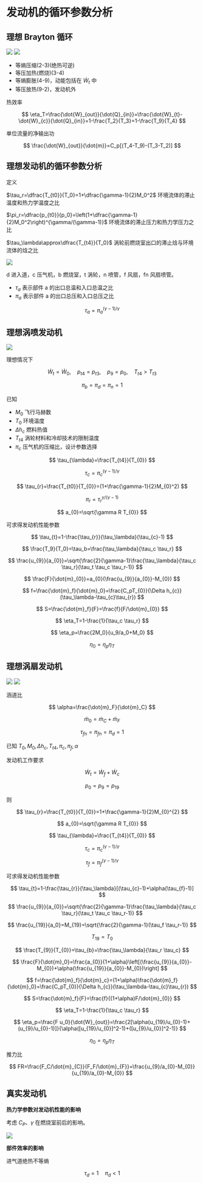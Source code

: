 # 发动机的循环参数分析

## 理想 Brayton 循环

![](PasteImage/2024-05-09-10-50-22.png)
![](PasteImage/2024-05-09-10-53-14.png)

- 等熵压缩(2-3)(绝热可逆)
- 等压加热(燃烧)(3-4)
- 等熵膨胀(4-9)，动能包括在 $\dot{W}_{t}$ 中
- 等压放热(9-2)，发动机外

热效率

$$
\eta_T=\frac{\dot{W}_{out}}{\dot{Q}_{in}}=\frac{\dot{W}_{t}-\dot{W}_{c}}{\dot{Q}_{in}}=1-\frac{T_2}{T_3}=1-\frac{T_9}{T_4}
$$

单位流量的净输出功

$$
\frac{\dot{W}_{out}}{\dot{m}}=C_p[(T_4-T_9)-(T_3-T_2)]
$$


## 理想发动机的循环参数分析

定义

$\tau_r=\dfrac{T_{t0}}{T_0}=1+\dfrac{\gamma-1}{2}M_0^2$ 环境流体的滞止温度和热力学温度之比

$\pi_r=\dfrac{p_{t0}}{p_0}=\left(1+\dfrac{\gamma-1}{2}M_0^2\right)^{\gamma/(\gamma-1)}$ 环境流体的滞止压力和热力学压力之比

$\tau_\lambda\approx\dfrac{T_{t4}}{T_0}$ 涡轮前燃烧室出口的滞止焓与环境流体的焓之比

![](PasteImage/2024-05-08-11-20-22.png)

d 进入道，c 压气机，b 燃烧室，t 涡轮，n 喷管，f 风扇，fn 风扇喷管。

- $\tau_a$ 表示部件 a 的出口总温和入口总温之比
- $\pi_a$ 表示部件 a 的出口总压和入口总压之比

$$
\tau_a=\pi_a^{(\gamma-1)/\gamma}
$$

## 理想涡喷发动机

![](PasteImage/2024-05-23-10-17-44.png)

理想情况下

$$
\dot{W}_{t}=\dot{W}_{0},\quad p_{t4}=p_{t3},\quad p_{9}=p_{0},\quad T_{t4}>T_{t3}
$$

$$
\pi_b=\pi_d=\pi_n=1
$$

已知

- $M_0$ 飞行马赫数
- $T_0$ 环境温度
- $\Delta h_c$ 燃料热值
- $T_{t4}$ 涡轮材料和冷却技术的限制温度
- $\pi_c$ 压气机的压缩比，设计参数选择

$$
\tau_{\lambda}=\frac{T_{t4}}{T_{0}}
$$

$$
\tau_{c}=\pi_{c}^{(\gamma-1)/\gamma}
$$

$$
\tau_{r}=\frac{T_{t0}}{T_{0}}=(1+\frac{\gamma-1}{2}M_{0}^2)
$$

$$
\pi_{r}=\tau_{r}^{\gamma/(\gamma-1)}
$$

$$
a_{0}=\sqrt{\gamma R T_{0}}
$$

可求得发动机性能参数

$$
\tau_{t}=1-\frac{\tau_{r}}{\tau_\lambda}(\tau_{c}-1)
$$

$$
\frac{T_9}{T_0}=\tau_b=\frac{\tau_\lambda}{\tau_c \tau_r}
$$

$$
\frac{u_{9}}{a_{0}}=\sqrt{\frac{2}{\gamma-1}\frac{\tau_\lambda}{\tau_c \tau_r}(\tau_t \tau_c \tau_r-1)}
$$

$$
\frac{F}{\dot{m}_{0}}=a_{0}(\frac{u_{9}}{a_{0}}-M_{0})
$$

$$
f=\frac{\dot{m}_f}{\dot{m}_0}=\frac{C_pT_{0}}{\Delta h_{c}}(\tau_\lambda-\tau_{c}\tau_{r})
$$

$$
S=\frac{\dot{m}_f}{F}=\frac{f}{F/\dot{m}_{0}}
$$

$$
\eta_T=1-\frac{1}{\tau_c \tau_r}
$$

$$
\eta_p=\frac{2M_0}{u_9/a_0+M_0}
$$

$$
\eta_0=\eta_p \eta_T
$$

## 理想涡扇发动机

![](PasteImage/2024-05-23-11-26-19.png)
![](PasteImage/2024-05-23-11-27-01.png)

涵道比

$$
\alpha=\frac{\dot{m}_F}{\dot{m}_C}
$$

$$
\dot{m}_0=\dot{m}_C+\dot{m}_F
$$

$$
\tau_{fn}=\pi_{fn}=\pi_d=1
$$

已知 $T_0, M_0, \Delta h_c, T_{t4}, \pi_c, \pi_f, \alpha$

发动机工作要求

$$
\dot{W}_t=\dot{W}_f+\dot{W}_c
$$

$$
p_0=p_9=p_{19}
$$

则

$$
\tau_{r}=\frac{T_{t0}}{T_{0}}=1+\frac{\gamma-1}{2}M_{0}^{2}
$$

$$
a_{0}=\sqrt{\gamma R T_{0}}
$$

$$
\tau_{\lambda}=\frac{T_{t4}}{T_{0}}
$$

$$
\tau_{c}=\pi_{c}^{(\gamma-1)/\gamma}
$$

$$
\tau_{f}=\pi_{f}^{(\gamma-1)/\gamma}
$$

可求得发动机性能参数

$$
\tau_{t}=1-\frac{\tau_{r}}{\tau_\lambda}[(\tau_{c}-1)+\alpha(\tau_{f}-1)]
$$

$$
\frac{u_{9}}{a_{0}}=\sqrt{\frac{2}{\gamma-1}\frac{\tau_\lambda}{\tau_c \tau_r}(\tau_t \tau_c \tau_r-1)}
$$

$$
\frac{u_{19}}{a_0}=M_{19}=\sqrt{\frac{2}{\gamma-1}(\tau_f \tau_r-1)}
$$

$$
T_{19}=T_0
$$

$$
\frac{T_{9}}{T_{0}}=\tau_{b}=\frac{\tau_\lambda}{\tau_r \tau_c}
$$

$$
\frac{F}{\dot{m}_0}=\frac{a_{0}}{1+\alpha}\left[(\frac{u_{9}}{a_{0}}-M_{0})+\alpha(\frac{u_{19}}{a_{0}}-M_{0})\right]
$$

$$
f=\frac{\dot{m}_f}{\dot{m}_c}=(1+\alpha)\frac{\dot{m}_f}{\dot{m}_0}=\frac{C_pT_{0}}{\Delta h_{c}}(\tau_\lambda-\tau_{c}\tau_{r})
$$

$$
S=\frac{\dot{m}_f}{F}=\frac{f}{(1+\alpha)F/\dot{m}_{0}}
$$

$$
\eta_T=1-\frac{1}{\tau_c \tau_r}
$$

<!-- $$
\frac{\dot{W}_{out}}{\dot{m}_0}=
$$ -->

$$
\eta_p=\frac{F u_0}{\dot{W}_{out}}=\frac{2[\alpha(u_{19}/u_{0}-1)+(u_{9}/u_{0}-1)]}{\alpha([u_{19}/u_{0}]^2-1)+([u_{9}/u_{0}]^2-1)}
$$

$$
\eta_0=\eta_p \eta_T
$$

推力比

$$
FR=\frac{F_C/\dot{m}_{C}}{F_F/\dot{m}_{F}}=\frac{u_{9}/a_{0}-M_{0}}{u_{19}/a_{0}-M_{0}}
$$

## 真实发动机

**热力学参数对发动机性能的影响**

考虑 $C_P$、$\gamma$ 在燃烧室前后的影响。

![](PasteImage/2024-06-01-13-57-47.png)


**部件效率的影响**

进气道绝热不等熵

$$
\tau_d=1 \quad \pi_d<1
$$



